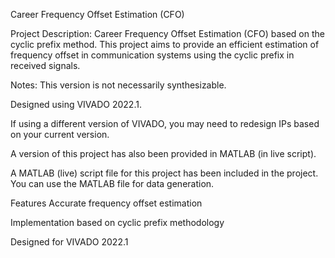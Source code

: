 Career Frequency Offset Estimation (CFO)

Project Description:
Career Frequency Offset Estimation (CFO) based on the cyclic prefix method. This project aims to provide an efficient estimation of frequency offset in communication systems using the cyclic prefix in received signals.



Notes:
This version is not necessarily synthesizable.

Designed using VIVADO 2022.1.

If using a different version of VIVADO, you may need to redesign IPs based on your current version.

A version of this project has also been provided in MATLAB (in live script).

A MATLAB (live) script file for this project has been included in the project. You can use the MATLAB file for data generation.

Features
Accurate frequency offset estimation

Implementation based on cyclic prefix methodology

Designed for VIVADO 2022.1
